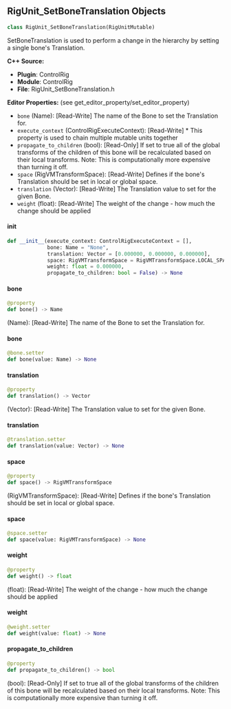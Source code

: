 ## RigUnit_SetBoneTranslation Objects

```python
class RigUnit_SetBoneTranslation(RigUnitMutable)
```

SetBoneTranslation is used to perform a change in the hierarchy by setting a single bone's Translation.

**C++ Source:**

- **Plugin**: ControlRig
- **Module**: ControlRig
- **File**: RigUnit_SetBoneTranslation.h

**Editor Properties:** (see get_editor_property/set_editor_property)

- ``bone`` (Name):  [Read-Write] The name of the Bone to set the Translation for.
- ``execute_context`` (ControlRigExecuteContext):  [Read-Write] * This property is used to chain multiple mutable units together
- ``propagate_to_children`` (bool):  [Read-Only] If set to true all of the global transforms of the children
  of this bone will be recalculated based on their local transforms.
  Note: This is computationally more expensive than turning it off.
- ``space`` (RigVMTransformSpace):  [Read-Write] Defines if the bone's Translation should be set
  in local or global space.
- ``translation`` (Vector):  [Read-Write] The Translation value to set for the given Bone.
- ``weight`` (float):  [Read-Write] The weight of the change - how much the change should be applied

<a id="unreal.RigUnit_SetBoneTranslation.__init__"></a>

#### __init__

```python
def __init__(execute_context: ControlRigExecuteContext = [],
             bone: Name = "None",
             translation: Vector = [0.000000, 0.000000, 0.000000],
             space: RigVMTransformSpace = RigVMTransformSpace.LOCAL_SPACE,
             weight: float = 0.000000,
             propagate_to_children: bool = False) -> None
```

<a id="unreal.RigUnit_SetBoneTranslation.bone"></a>

#### bone

```python
@property
def bone() -> Name
```

(Name):  [Read-Write] The name of the Bone to set the Translation for.

<a id="unreal.RigUnit_SetBoneTranslation.bone"></a>

#### bone

```python
@bone.setter
def bone(value: Name) -> None
```

<a id="unreal.RigUnit_SetBoneTranslation.translation"></a>

#### translation

```python
@property
def translation() -> Vector
```

(Vector):  [Read-Write] The Translation value to set for the given Bone.

<a id="unreal.RigUnit_SetBoneTranslation.translation"></a>

#### translation

```python
@translation.setter
def translation(value: Vector) -> None
```

<a id="unreal.RigUnit_SetBoneTranslation.space"></a>

#### space

```python
@property
def space() -> RigVMTransformSpace
```

(RigVMTransformSpace):  [Read-Write] Defines if the bone's Translation should be set
in local or global space.

<a id="unreal.RigUnit_SetBoneTranslation.space"></a>

#### space

```python
@space.setter
def space(value: RigVMTransformSpace) -> None
```

<a id="unreal.RigUnit_SetBoneTranslation.weight"></a>

#### weight

```python
@property
def weight() -> float
```

(float):  [Read-Write] The weight of the change - how much the change should be applied

<a id="unreal.RigUnit_SetBoneTranslation.weight"></a>

#### weight

```python
@weight.setter
def weight(value: float) -> None
```

<a id="unreal.RigUnit_SetBoneTranslation.propagate_to_children"></a>

#### propagate_to_children

```python
@property
def propagate_to_children() -> bool
```

(bool):  [Read-Only] If set to true all of the global transforms of the children
of this bone will be recalculated based on their local transforms.
Note: This is computationally more expensive than turning it off.

<a id="unreal.RigUnit_GetControlColor"></a>